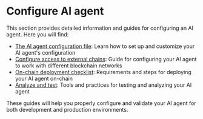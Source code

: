 # Configure AI agent

This section provides detailed information and guides for configuring an AI agent. 
Here you will find:

- [The AI agent configuration file](./service_configuration_file.md): Learn how to set up and customize your AI agent's configuration
- [Configure access to external chains](./configure_access_external_chains.md): Guide for configuring your AI agent to work with different blockchain networks
- [On-chain deployment checklist](./on-chain_deployment_checklist.md): Requirements and steps for deploying your AI agent on-chain
- [Analyze and test](./analise_test.md): Tools and practices for testing and analyzing your AI agent

These guides will help you properly configure and validate your AI agent for both development and production environments.
